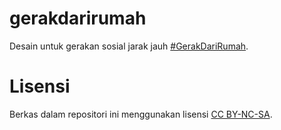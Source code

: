 # gerakdarirumah
Desain untuk gerakan sosial jarak jauh [#GerakDariRumah](https://gerakdarirumah.id/).

# Lisensi
Berkas dalam repositori ini menggunakan lisensi [CC BY-NC-SA](https://creativecommons.org/licenses/by-nc-sa/4.0/).
